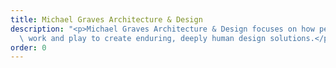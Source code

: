 ```yaml
---
title: Michael Graves Architecture & Design
description: "<p>Michael Graves Architecture & Design focuses on how people live,
  \ work and play to create enduring, deeply human design solutions.</p>"
order: 0
---
```


